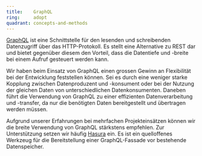 ```yaml
---
title:    GraphQL  
ring:     adopt  
quadrant: concepts-and-methods
---
```


[GraphQL][graphql] ist eine Schnittstelle für den lesenden und schreibenden Datenzugriff über das HTTP-Protokoll. Es
stellt eine Alternative zu REST dar und bietet gegenüber diesem den Vorteil, dass die Datentiefe und -breite bei einem
Aufruf gesteuert werden kann.

Wir haben beim Einsatz von GraphQL einen grossen Gewinn an Flexibilität bei der Entwicklung feststellen können. Sei es
durch eine weniger starke Kopplung zwischen Datenproduzent und -konsument oder bei der Nutzung der gleichen Daten von
unterschiedlichen Datenkonsumenten. Daneben führt die Verwendung von GraphQL zu einer effizienten Datenverarbeitung und
-transfer, da nur die benötigten Daten bereitgestellt und übertragen werden müssen.

Aufgrund unserer Erfahrungen bei mehrfachen Projekteinsätzen können wir die breite Verwendung von GraphQL stärkstens
empfehlen. Zur Unterstützung setzen wir häufig [Hasura][hasura] ein. Es ist ein quelloffenes Werkzeug für die
Bereitstellung einer GraphQL-Fassade vor bestehende Datenspeicher.

[graphql]: https://graphql.org/
[hasura]: https://hasura.io/
